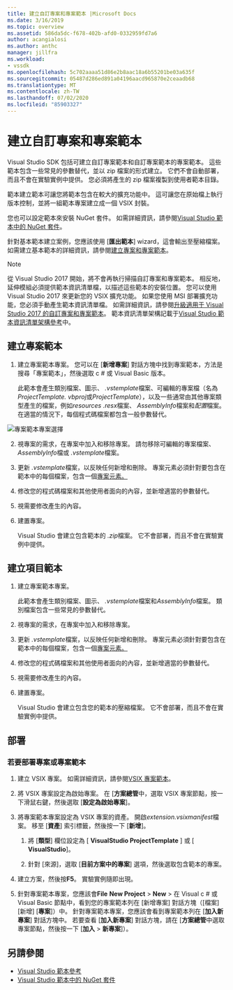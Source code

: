 ```yaml
---
title: 建立自訂專案和專案範本 |Microsoft Docs
ms.date: 3/16/2019
ms.topic: overview
ms.assetid: 586da5dc-f678-402b-afd0-0332959fd7a6
author: acangialosi
ms.author: anthc
manager: jillfra
ms.workload:
- vssdk
ms.openlocfilehash: 5c702aaaa51d86e2b8aac18a6b55201be03a635f
ms.sourcegitcommit: 05487d286ed891a04196aacd965870e2ceaadb68
ms.translationtype: MT
ms.contentlocale: zh-TW
ms.lasthandoff: 07/02/2020
ms.locfileid: "85903327"
---
```

# <a name="create-custom-project-and-item-templates"></a>建立自訂專案和專案範本

Visual Studio SDK 包括可建立自訂專案範本和自訂專案範本的專案範本。 這些範本包含一些常見的參數替代，並以 zip 檔案的形式建立。 它們不會自動部署，而且不會在實驗實例中提供。 您必須將產生的 zip 檔案複製到使用者範本目錄。

範本建立範本可讓您將範本包含在較大的擴充功能中。 這可讓您在原始檔上執行版本控制，並將一組範本專案建立成一個 VSIX 封裝。

您也可以設定範本來安裝 NuGet 套件。 如需詳細資訊，請參閱[Visual Studio 範本中的 NuGet 套件](/nuget/visual-studio-extensibility/visual-studio-templates)。

針對基本範本建立案例，您應該使用 [**匯出範本**] wizard，這會輸出至壓縮檔案。 如需建立基本範本的詳細資訊，請參閱[建立專案和專案範本](../ide/creating-project-and-item-templates.md)。

> [!NOTE]
> 從 Visual Studio 2017 開始，將不會再執行掃描自訂專案和專案範本。 相反地，延伸模組必須提供範本資訊清單檔，以描述這些範本的安裝位置。 您可以使用 Visual Studio 2017 來更新您的 VSIX 擴充功能。 如果您使用 MSI 部署擴充功能，您必須手動產生範本資訊清單檔。 如需詳細資訊，請參閱[升級適用于 Visual Studio 2017 的自訂專案和專案範本](../extensibility/upgrading-custom-project-and-item-templates-for-visual-studio-2017.md)。 範本資訊清單架構記載于[Visual Studio 範本資訊清單架構參考](../extensibility/visual-studio-template-manifest-schema-reference.md)中。

## <a name="create-a-project-template"></a>建立專案範本

1. 建立專案範本專案。 您可以在 [**新增專案**] 對話方塊中找到專案範本，方法是搜尋「專案範本」，然後選取 c # 或 Visual Basic 版本。

     此範本會產生類別檔案、圖示、 *.vstemplate*檔案、可編輯的專案檔（名為*ProjectTemplate. vbproj*或*ProjectTemplate*），以及一些通常由其他專案類型產生的檔案，例如*resources .resx*檔案、 *AssemblyInfo*檔案和*配置*檔案。 在適當的情況下，每個程式碼檔案都包含一般參數替代。

![專案範本專案選擇](media/project-template-selection.png)

2. 視專案的需求，在專案中加入和移除專案。 請勿移除可編輯的專案檔案、 *AssemblyInfo*檔或 *.vstemplate*檔案。

3. 更新 *.vstemplate*檔案，以反映任何新增和刪除。 專案元素必須針對要包含在範本中的每個檔案，包含一個[專案](../extensibility/project-element-visual-studio-templates.md)[元素。](../extensibility/projectitem-element-visual-studio-item-templates.md)

4. 修改您的程式碼檔案和其他使用者面向的內容，並新增適當的參數替代。

5. 視需要修改產生的內容。

6. 建置專案。

     Visual Studio 會建立包含範本的 *.zip*檔案。 它不會部署，而且不會在實驗實例中提供。

## <a name="create-an-item-template"></a>建立項目範本

1. 建立專案範本專案。

     此範本會產生類別檔案、圖示、 *.vstemplate*檔案和*AssemblyInfo*檔案。 類別檔案包含一些常見的參數替代。

2. 視專案的需求，在專案中加入和移除專案。

3. 更新 *.vstemplate*檔案，以反映任何新增和刪除。 專案元素必須針對要包含在範本中的每個檔案，包含一個[專案](../extensibility/project-element-visual-studio-templates.md)[元素。](../extensibility/projectitem-element-visual-studio-item-templates.md)

4. 修改您的程式碼檔案和其他使用者面向的內容，並新增適當的參數替代。

5. 視需要修改產生的內容。

6. 建置專案。

     Visual Studio 會建立包含您的範本的壓縮檔案。 它不會部署，而且不會在實驗實例中提供。

## <a name="deployment"></a>部署

### <a name="to-deploy-the-project-or-item-template"></a>若要部署專案或專案範本

1. 建立 VSIX 專案。 如需詳細資訊，請參閱[VSIX 專案範本](../extensibility/vsix-project-template.md)。

2. 將 VSIX 專案設定為啟始專案。 在 [**方案總管**中，選取 VSIX 專案節點，按一下滑鼠右鍵，然後選取 [**設定為啟始專案**]。

3. 將專案範本專案設定為 VSIX 專案的資產。 開啟*extension.vsixmanifest*檔案。 移至 [**資產**] 索引標籤，然後按一下 [**新增**]。

    1. 將 [**類型**] 欄位設定為 [ **VisualStudio ProjectTemplate** ] 或 [ **VisualStudio**]。

    2. 針對 [來源]，選取 [**目前方案中的專案**] 選項，然後選取包含範本的專案。

4. 建立方案，然後按**F5**。 實驗實例隨即出現。

5. 針對專案範本專案，您應該會**File** **New Project**  >  **New**  >  在 Visual c # 或 Visual Basic 節點中，看到您的專案範本列在 [新增專案] 對話方塊（[檔案] [新增] [**專案**]）中。 針對專案範本專案，您應該會看到專案範本列在 [**加入新專案**] 對話方塊中。 若要查看 [**加入新專案**] 對話方塊，請在 [**方案總管**中選取專案節點，然後按一下 [**加入**  >  **新專案**]）。

## <a name="see-also"></a>另請參閱

- [Visual Studio 範本參考](../ide/creating-project-and-item-templates.md)
- [Visual Studio 範本中的 NuGet 套件](/nuget/visual-studio-extensibility/visual-studio-templates)
